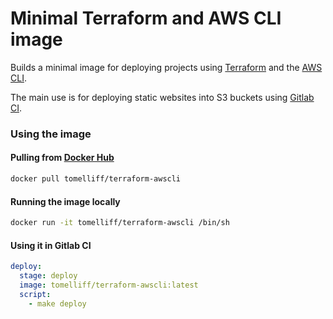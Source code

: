 # Minimal Terraform and AWS CLI image

Builds a minimal image for deploying projects using [Terraform](https://www.terraform.io/) and the [AWS CLI](https://aws.amazon.com/cli/).

The main use is for deploying static websites into S3 buckets using [Gitlab CI](https://about.gitlab.com/features/gitlab-ci-cd/).

### Using the image

#### Pulling from [Docker Hub](https://hub.docker.com/r/tomelliff/terraform-awscli/)
```sh
docker pull tomelliff/terraform-awscli
```

#### Running the image locally
```sh
docker run -it tomelliff/terraform-awscli /bin/sh
```

#### Using it in Gitlab CI
```yaml
deploy:
  stage: deploy
  image: tomelliff/terraform-awscli:latest
  script:
    - make deploy
```
